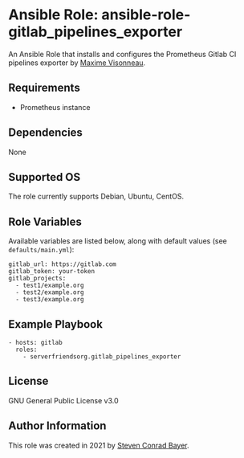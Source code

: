 # Ansible Role: ansible-role-gitlab_pipelines_exporter

An Ansible Role that installs and configures the Prometheus Gitlab CI pipelines exporter by [Maxime Visonneau](https://github.com/mvisonneau/gitlab-ci-pipelines-exporter).

## Requirements

- Prometheus instance

## Dependencies

None

## Supported OS

The role currently supports Debian, Ubuntu, CentOS.

## Role Variables

Available variables are listed below, along with default values (see `defaults/main.yml`):

    gitlab_url: https://gitlab.com
    gitlab_token: your-token
    gitlab_projects:
      - test1/example.org
      - test2/example.org
      - test3/example.org

## Example Playbook

    - hosts: gitlab
      roles:
        - serverfriendsorg.gitlab_pipelines_exporter

## License

GNU General Public License v3.0

## Author Information

This role was created in 2021 by [Steven Conrad Bayer](https://steven.serverfriends.org/).

